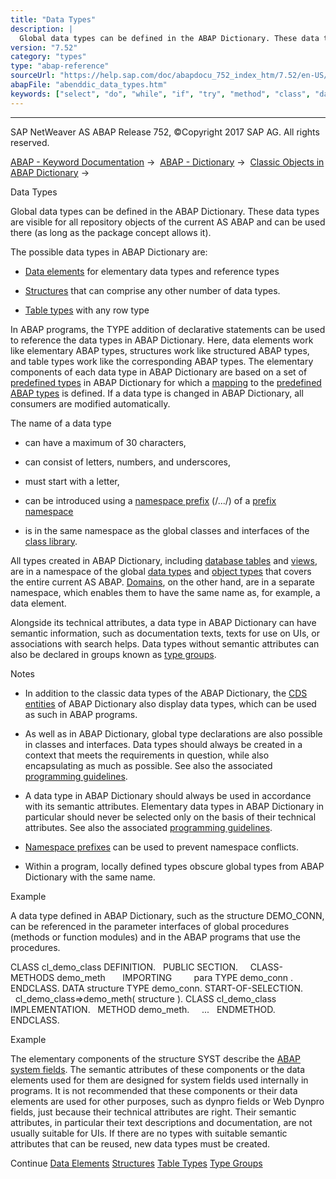 ```yaml
---
title: "Data Types"
description: |
  Global data types can be defined in the ABAP Dictionary. These data types are visible for all repository objects of the current AS ABAP and can be used there (as long as the package concept allows it). The possible data types in ABAP Dictionary are: -   Data elements(https://help.sap.com/doc/abapd
version: "7.52"
category: "types"
type: "abap-reference"
sourceUrl: "https://help.sap.com/doc/abapdocu_752_index_htm/7.52/en-US/abenddic_data_types.htm"
abapFile: "abenddic_data_types.htm"
keywords: ["select", "do", "while", "if", "try", "method", "class", "data", "types", "abenddic"]
---
```


* * *

SAP NetWeaver AS ABAP Release 752, ©Copyright 2017 SAP AG. All rights reserved.

[ABAP - Keyword Documentation](https://help.sap.com/doc/abapdocu_752_index_htm/7.52/en-US/abenabap.htm) →  [ABAP - Dictionary](https://help.sap.com/doc/abapdocu_752_index_htm/7.52/en-US/abenabap_dictionary.htm) →  [Classic Objects in ABAP Dictionary](https://help.sap.com/doc/abapdocu_752_index_htm/7.52/en-US/abenddic_classical_objects.htm) → 

Data Types

Global data types can be defined in the ABAP Dictionary. These data types are visible for all repository objects of the current AS ABAP and can be used there (as long as the package concept allows it).

The possible data types in ABAP Dictionary are:

-   [Data elements](https://help.sap.com/doc/abapdocu_752_index_htm/7.52/en-US/abenddic_data_elements.htm) for elementary data types and reference types

-   [Structures](https://help.sap.com/doc/abapdocu_752_index_htm/7.52/en-US/abenddic_structures.htm) that can comprise any other number of data types.

-   [Table types](https://help.sap.com/doc/abapdocu_752_index_htm/7.52/en-US/abenddic_table_types.htm) with any row type

In ABAP programs, the TYPE addition of declarative statements can be used to reference the data types in ABAP Dictionary. Here, data elements work like elementary ABAP types, structures work like structured ABAP types, and table types work like the corresponding ABAP types. The elementary components of each data type in ABAP Dictionary are based on a set of [predefined types](https://help.sap.com/doc/abapdocu_752_index_htm/7.52/en-US/abenddic_builtin_types.htm) in ABAP Dictionary for which a [mapping](https://help.sap.com/doc/abapdocu_752_index_htm/7.52/en-US/abenddic_builtin_types.htm) to the [predefined ABAP types](https://help.sap.com/doc/abapdocu_752_index_htm/7.52/en-US/abenbuilt_in_types_complete.htm) is defined. If a data type is changed in ABAP Dictionary, all consumers are modified automatically.

The name of a data type

-   can have a maximum of 30 characters,

-   can consist of letters, numbers, and underscores,

-   must start with a letter,

-   can be introduced using a [namespace prefix](https://help.sap.com/doc/abapdocu_752_index_htm/7.52/en-US/abenname_space_prefix_glosry.htm "Glossary Entry") (/.../) of a [prefix namespace](https://help.sap.com/doc/abapdocu_752_index_htm/7.52/en-US/abenprefix_name_space_glosry.htm "Glossary Entry")

-   is in the same namespace as the global classes and interfaces of the [class library](https://help.sap.com/doc/abapdocu_752_index_htm/7.52/en-US/abenclass_library_glosry.htm "Glossary Entry").

All types created in ABAP Dictionary, including [database tables](https://help.sap.com/doc/abapdocu_752_index_htm/7.52/en-US/abenddic_database_tables.htm) and [views](https://help.sap.com/doc/abapdocu_752_index_htm/7.52/en-US/abenddic_views.htm), are in a namespace of the global [data types](https://help.sap.com/doc/abapdocu_752_index_htm/7.52/en-US/abendata_type_glosry.htm "Glossary Entry") and [object types](https://help.sap.com/doc/abapdocu_752_index_htm/7.52/en-US/abenobject_type_glosry.htm "Glossary Entry") that covers the entire current AS ABAP. [Domains](https://help.sap.com/doc/abapdocu_752_index_htm/7.52/en-US/abendomain_glosry.htm "Glossary Entry"), on the other hand, are in a separate namespace, which enables them to have the same name as, for example, a data element.

Alongside its technical attributes, a data type in ABAP Dictionary can have semantic information, such as documentation texts, texts for use on UIs, or associations with search helps. Data types without semantic attributes can also be declared in groups known as [type groups](https://help.sap.com/doc/abapdocu_752_index_htm/7.52/en-US/abenddic_type_groups.htm).

Notes

-   In addition to the classic data types of the ABAP Dictionary, the [CDS entities](https://help.sap.com/doc/abapdocu_752_index_htm/7.52/en-US/abencds_entity_glosry.htm "Glossary Entry") of ABAP Dictionary also display data types, which can be used as such in ABAP programs.

-   As well as in ABAP Dictionary, global type declarations are also possible in classes and interfaces. Data types should always be created in a context that meets the requirements in question, while also encapsulating as much as possible. See also the associated [programming guidelines](https://help.sap.com/doc/abapdocu_752_index_htm/7.52/en-US/abendeclaration_dtypes_const_guidl.htm "Guideline").

-   A data type in ABAP Dictionary should always be used in accordance with its semantic attributes. Elementary data types in ABAP Dictionary in particular should never be selected only on the basis of their technical attributes. See also the associated [programming guidelines](https://help.sap.com/doc/abapdocu_752_index_htm/7.52/en-US/abenusing_types_guidl.htm "Guideline").

-   [Namespace prefixes](https://help.sap.com/doc/abapdocu_752_index_htm/7.52/en-US/abennames_repos_obj_guidl.htm "Guideline") can be used to prevent namespace conflicts.

-   Within a program, locally defined types obscure global types from ABAP Dictionary with the same name.

Example

A data type defined in ABAP Dictionary, such as the structure DEMO\_CONN, can be referenced in the parameter interfaces of global procedures (methods or function modules) and in the ABAP programs that use the procedures.

CLASS cl\_demo\_class DEFINITION.
  PUBLIC SECTION.
    CLASS-METHODS demo\_meth
      IMPORTING
        para TYPE demo\_conn .
ENDCLASS.
DATA structure TYPE demo\_conn.
START-OF-SELECTION.
  cl\_demo\_class=>demo\_meth( structure ).
CLASS cl\_demo\_class IMPLEMENTATION.
  METHOD demo\_meth.
    ...
  ENDMETHOD.
ENDCLASS.

Example

The elementary components of the structure SYST describe the [ABAP system fields](https://help.sap.com/doc/abapdocu_752_index_htm/7.52/en-US/abensystem_fields.htm). The semantic attributes of these components or the data elements used for them are designed for system fields used internally in programs. It is not recommended that these components or their data elements are used for other purposes, such as dynpro fields or Web Dynpro fields, just because their technical attributes are right. Their semantic attributes, in particular their text descriptions and documentation, are not usually suitable for UIs. If there are no types with suitable semantic attributes that can be reused, new data types must be created.

Continue
[Data Elements](https://help.sap.com/doc/abapdocu_752_index_htm/7.52/en-US/abenddic_data_elements.htm)
[Structures](https://help.sap.com/doc/abapdocu_752_index_htm/7.52/en-US/abenddic_structures.htm)
[Table Types](https://help.sap.com/doc/abapdocu_752_index_htm/7.52/en-US/abenddic_table_types.htm)
[Type Groups](https://help.sap.com/doc/abapdocu_752_index_htm/7.52/en-US/abenddic_type_groups.htm)
